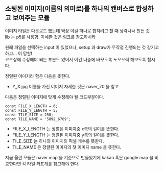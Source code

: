 ## 소팅된 이미지(이름의 의미로)를 하나의 캔버스로 합성하고 보여주는 모듈

 이미지 타일은 다운로드 했는데 막상 이걸 하나로 합치려고 할 때 생각나서 만든 것  
 lib 는 [p5](https://github.com/processing/p5.js)를 사용함. 자세한 것은 링크를 참고하시라  

 원래 파일을 선택하는 input 이 있었으나, setup 과 draw가 무작정 진행되는 것 같기고 하고... 이 망할!  
 코드상에 수정해야 되는 부분도 있어서 이건 나중에 바꾸도록 노오오력 해보도록 합시다.

 정렬된 이미지라 함은 다음을 뜻한다.
 * Y_X.jpg 이름을 가진 이미지 자세한 것은 naver_70 을 참고  
   
 다음은 정렬된 이미지에 맞게 수정해야 될 코드부분이다.
   
```{.no-highlight}
const FILE_X_LENGTH = 6;
const FILE_Y_LENGTH = 5;
const TILE_SIZE = 256;
const TILE_NAME = '5892_6709';
```
* FILE_X_LENGTH 는 정렬된 이미지중 x축의 길이를 뜻한다.
* FILE_Y_LENGTH 는 정렬된 이미지중 y축의 길이를 뜻한다.
* TILE_SIZE 는 하나의 이미지의 픽셀 개수를 뜻한다. 
* TILE_NAME 은 정렬된 이미지의 첫 이미지 name 을 뜻한다.

지금 올린 모듈은 naver map 을 기준으로 만들었기에 kakao 혹은 google map 을 비교한다면 각 타일 좌표계를 참고해야 한다.